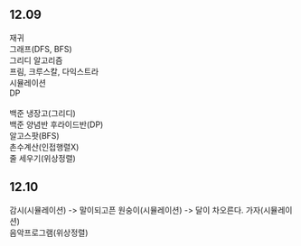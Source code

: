 ## 12.09
재귀<br>
그래프(DFS, BFS)<br>
그리디 알고리즘<br>
프림, 크루스칼, 다익스트라<br>
시뮬레이션<br>
DP<br><br>
백준 냉장고(그리디)<br>
백준 양념반 후라이드반(DP)<br>
알고스팟(BFS)<br>
촌수계산(인접행렬X)<br>
줄 세우기(위상정렬)<br>

## 12.10
감시(시뮬레이션) -> 말이되고픈 원숭이(시뮬레이션) -> 달이 차오른다. 가자(시뮬레이션)<br>
음악프로그램(위상정렬)
